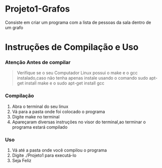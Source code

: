 # Projeto1-Grafos
Consiste em criar um programa com a lista de pessoas da sala dentro de um grafo

# Instruções de Compilação e Uso
### Atenção Antes de compilar
>Verifique se o seu Computador Linux possui o make e o gcc instalado,caso não tenha apenas instale usando o comando sudo apt-get install make e o sudo apt-get install gcc

### Compilação
1. Abra o terminal do seu linux
2. Vá para a pasta onde foi colocado o programa
3. Digite make no terminal
4. Apareçaram diversas instruções no visor do terminal,ao terminar o programa estará compilado

### Uso
1. Vá até a pasta onde você compilou o programa
2. Digite ./Projeto1 para executá-lo
3. Seja Feliz
